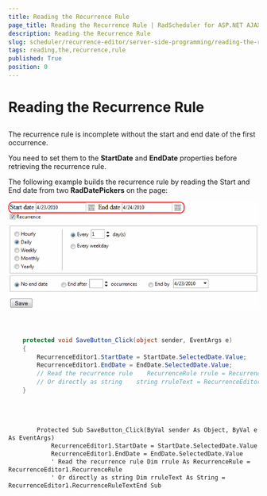 ```yaml
---
title: Reading the Recurrence Rule
page_title: Reading the Recurrence Rule | RadScheduler for ASP.NET AJAX Documentation
description: Reading the Recurrence Rule
slug: scheduler/recurrence-editor/server-side-programming/reading-the-recurrence-rule
tags: reading,the,recurrence,rule
published: True
position: 0
---
```


# Reading the Recurrence Rule



## 

The recurrence rule is incomplete without the start and end date of the first occurrence.

You need to set them to the **StartDate** and **EndDate** properties before retrieving the recurrence rule.

The following example builds the recurrence rule by reading the Start and End date from two **RadDatePickers** on the page:

![Save Recurrence](images/scheduler_saverecurrence.png)



````C#
	     
	
	protected void SaveButton_Click(object sender, EventArgs e)
	{    
	    RecurrenceEditor1.StartDate = StartDate.SelectedDate.Value;    
	    RecurrenceEditor1.EndDate = EndDate.SelectedDate.Value;
	    // Read the recurrence rule    RecurrenceRule rrule = RecurrenceEditor1.RecurrenceRule;
	    // Or directly as string    string rruleText = RecurrenceEditor1.RecurrenceRuleText;
	}
				
````
````VB.NET
	     
	
	    Protected Sub SaveButton_Click(ByVal sender As Object, ByVal e As EventArgs)
	        RecurrenceEditor1.StartDate = StartDate.SelectedDate.Value
	        RecurrenceEditor1.EndDate = EndDate.SelectedDate.Value
	        ' Read the recurrence rule Dim rrule As RecurrenceRule = RecurrenceEditor1.RecurrenceRule
	        ' Or directly as string Dim rruleText As String = RecurrenceEditor1.RecurrenceRuleTextEnd Sub
	
````

